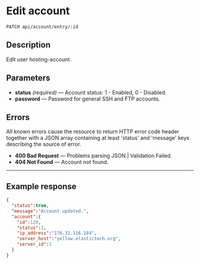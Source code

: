 # Edit account

    PATCH api/account/entry/:id

## Description

Edit user hosting-account.

## Parameters

- **status** _(required)_ — Account status: 1 - Enabled, 0 - Disabled.
- **password** — Password for general SSH and FTP accounts.

## Errors

All known errors cause the resource to return HTTP error code header together with a JSON array containing at least 'status' and 'message' keys describing the source of error.

- **400 Bad Request** — Problems parsing JSON | Validation Failed.
- **404 Not Found** — Account not found.

***

## Example response

```json
{
  "status":true,
  "message":"Account updated.",
  "account":{
    "id":120,
    "status":1,
    "ip_address":"176.31.116.184",
    "server_host":"yellow.elastictech.org",
    "server_id":3
  }
}
```
